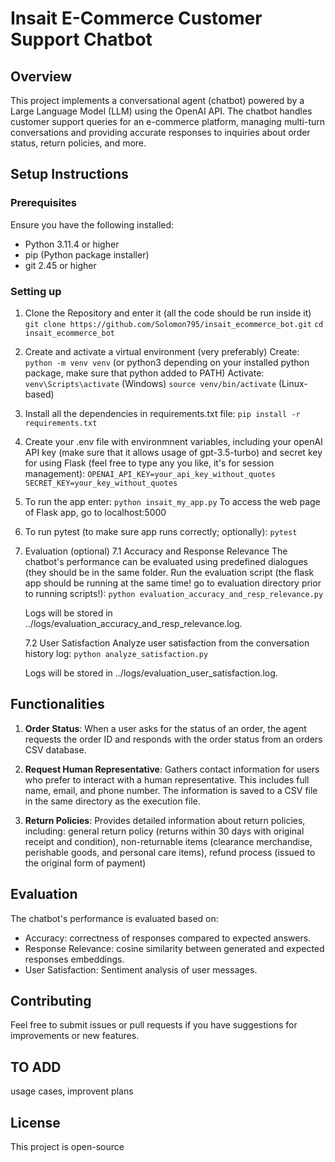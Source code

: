 # Insait E-Commerce Customer Support Chatbot
## Overview
This project implements a conversational agent (chatbot) powered by a Large Language Model (LLM) using the OpenAI API. The chatbot handles customer support queries for an e-commerce platform, managing multi-turn conversations and providing accurate responses to inquiries about order status, return policies, and more.

## Setup Instructions
### Prerequisites
Ensure you have the following installed:
* Python 3.11.4 or higher
* pip (Python package installer)
* git 2.45 or higher

### Setting up
1. Clone the Repository and enter it (all the code should be run inside it)
`git clone https://github.com/Solomon795/insait_ecommerce_bot.git`
`cd insait_ecommerce_bot`
2. Create and activate a virtual environment (very preferably)
Create: `python -m venv venv` (or python3 depending on your installed python package, make sure that python added to PATH)
Activate: 
`venv\Scripts\activate` (Windows)
`source venv/bin/activate` (Linux-based)

3. Install all the dependencies in requirements.txt file:
`pip install -r requirements.txt`

4. Create your .env file with environmnent variables, including your openAI API key (make sure that it allows usage of gpt-3.5-turbo) and secret key for using Flask (feel free to type any you like, it's for session management):
`OPENAI_API_KEY=your_api_key_without_quotes`
`SECRET_KEY=your_key_without_quotes`

5. To run the app enter:
`python insait_my_app.py`
To access the web page of Flask app, go to localhost:5000

6. To run pytest (to make sure app runs correctly; optionally):
`pytest`

7. Evaluation (optional)
7.1 Accuracy and Response Relevance
The chatbot's performance can be evaluated using predefined dialogues (they should be in the same folder. Run the evaluation script (the flask app should be running at the same time! go to evaluation directory prior to running scripts!):
`python evaluation_accuracy_and_resp_relevance.py`

    Logs will be stored in ../logs/evaluation_accuracy_and_resp_relevance.log.

    7.2 User Satisfaction
    Analyze user satisfaction from the conversation history log:
`python analyze_satisfaction.py`

    Logs will be stored in ../logs/evaluation_user_satisfaction.log.

## Functionalities
1) **Order Status**: When a user asks for the status of an order, the agent requests the order ID and responds with the order status from an orders CSV database.

2) **Request Human Representative**: Gathers contact information for users who prefer to interact with a human representative. This includes full name, email, and phone number. The information is saved to a CSV file in the same directory as the execution file.

3) **Return Policies**: Provides detailed information about return policies, including: general return policy (returns within 30 days with original receipt and condition), non-returnable items (clearance merchandise, perishable goods, and personal care items), refund process (issued to the original form of payment)

## Evaluation
The chatbot's performance is evaluated based on:

* Accuracy: correctness of responses compared to expected answers.
* Response Relevance: cosine similarity between generated and expected responses embeddings.
* User Satisfaction: Sentiment analysis of user messages.

## Contributing
Feel free to submit issues or pull requests if you have suggestions for improvements or new features.

## TO ADD
usage cases, improvent plans

## License
This project is open-source